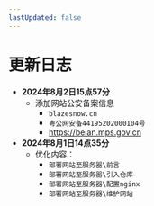 ```yaml
---
lastUpdated: false
---
```


# 更新日志

- **2024年8月2日15点57分**
  - 添加网站公安备案信息
    - ```blazesnow.cn```
    - ```粤公网安备44195202000104号```
    - <https://beian.mps.gov.cn>
- **2024年8月1日14点35分**
  - 优化内容：
    - ```部署网站至服务器\前言```
    - ```部署网站至服务器\引入仓库```
    - ```部署网站至服务器\配置nginx```
    - ```部署网站至服务器\维护网站```